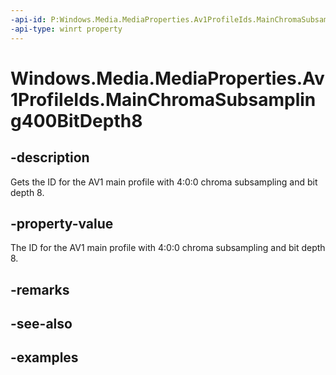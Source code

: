 ```yaml
---
-api-id: P:Windows.Media.MediaProperties.Av1ProfileIds.MainChromaSubsampling400BitDepth8
-api-type: winrt property
---
```


# Windows.Media.MediaProperties.Av1ProfileIds.MainChromaSubsampling400BitDepth8

<!--
public static int MainChromaSubsampling400BitDepth8 { get; }
-->


## -description

Gets the ID for the AV1 main profile with 4:0:0 chroma subsampling and bit depth 8.

## -property-value

The ID for the AV1 main profile with 4:0:0 chroma subsampling and bit depth 8.

## -remarks

## -see-also

## -examples


